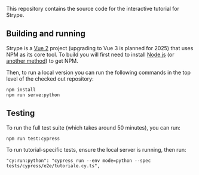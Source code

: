 This repository contains the source code for the interactive tutorial for Strype.

Building and running
---

Strype is a <a href="https://v2.vuejs.org/" target="_blank">Vue 2</a> project (upgrading to Vue 3 is planned for 2025) that uses NPM as its core tool.  To build you will first need to install <a href="https://nodejs.org/en" target="_blank">Node.js</a> (or <a href="https://docs.npmjs.com/downloading-and-installing-node-js-and-npm" target="_blank">another method</a>) to get NPM.

Then, to run a local  version you can run the following commands in the top level of the checked out repository:

```
npm install
npm run serve:python
```


Testing
---
To run the full test suite (which takes around 50 minutes), you can run:

```
npm run test:cypress
```

To run tutorial-specific tests, ensure the local server is running, then run:

```
"cy:run:python": "cypress run --env mode=python --spec tests/cypress/e2e/tutoriale.cy.ts",
```
